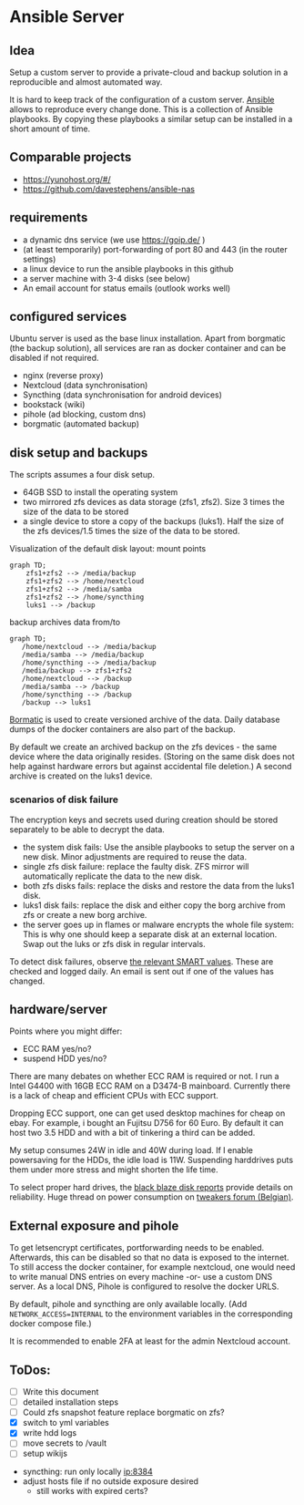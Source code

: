 # Ansible Server
## Idea
Setup a custom server to provide a private-cloud and backup solution in a reproducible and almost automated way.

It is hard to keep track of the configuration of a custom server. [Ansible](https://www.ansible.com/overview/how-ansible-works) allows to reproduce every change done.
This is a collection of Ansible playbooks. By copying these playbooks a similar setup can be installed in a short amount of time.


## Comparable projects
- https://yunohost.org/#/
- https://github.com/davestephens/ansible-nas

## requirements
- a dynamic dns service (we use https://goip.de/ )
- (at least temporarily) port-forwarding of port 80 and 443 (in the router settings)
- a linux device to run the ansible playbooks in this github
- a server machine with 3-4 disks (see below)
- An email account for status emails (outlook works well)

## configured services
Ubuntu server is used as the base linux installation.
Apart from borgmatic (the backup solution), all services are ran as docker container and can be disabled if not required.
- nginx (reverse proxy)
- Nextcloud (data synchronisation)
- Syncthing (data synchronisation for android devices)
- bookstack (wiki)
- pihole (ad blocking, custom dns)
- borgmatic (automated backup)

## disk setup and backups
The scripts assumes a four disk setup.
- 64GB SSD to install the operating system
- two mirrored zfs devices as data storage (zfs1, zfs2). Size 3 times the size of the data to be stored
- a single device to store a copy of the backups (luks1). Half the size of the zfs devices/1.5 times the size of the data to be stored.

Visualization of the default disk layout:
mount points
```mermaid
graph TD;
    zfs1+zfs2 --> /media/backup
    zfs1+zfs2 --> /home/nextcloud
    zfs1+zfs2 --> /media/samba
    zfs1+zfs2 --> /home/syncthing
    luks1 --> /backup
```
backup archives data from/to
```mermaid
graph TD;
   /home/nextcloud --> /media/backup
   /media/samba --> /media/backup
   /home/syncthing --> /media/backup
   /media/backup --> zfs1+zfs2
   /home/nextcloud --> /backup
   /media/samba --> /backup
   /home/syncthing --> /backup
   /backup --> luks1
```
[Bormatic](https://torsion.org/borgmatic/) is used to create versioned archive of the data. Daily database dumps of the docker containers are also part of the backup.

By default we create an archived backup on the zfs devices - the same device where the data originally resides. (Storing on the same disk does not help against hardware errors but against accidental file deletion.)
A second archive is created on the luks1 device.


### scenarios of disk failure
The encryption keys and secrets used during creation should be stored separately to be able to decrypt the data.
- the system disk fails: Use the ansible playbooks to setup the server on a new disk. Minor adjustments are required to reuse the data.
- single zfs disk failure: replace the faulty disk. ZFS mirror will automatically replicate the data to the new disk.
- both zfs disks fails: replace the disks and restore the data from the luks1 disk.
- luks1 disk fails: replace the disk and either copy the borg archive from zfs or create a new borg archive.
- the server goes up in flames or malware encrypts the whole file system: This is why one should keep a separate disk at an external location. Swap out the luks or zfs disk in regular intervals.

To detect disk failures, observe [the relevant SMART values](https://www.backblaze.com/blog/what-smart-stats-indicate-hard-drive-failures/).
These are checked and logged daily. An email is sent out if one of the values has changed.


## hardware/server
Points where you might differ:
- ECC RAM yes/no?
- suspend HDD yes/no?

There are many debates on whether ECC RAM is required or not.
I run a Intel G4400 with 16GB ECC RAM on a D3474-B mainboard.
Currently there is a lack of cheap and efficient CPUs with ECC support.

Dropping ECC support, one can get used desktop machines for cheap on ebay. For example, i bought an Fujitsu D756 for 60 Euro. By default it can host two 3.5 HDD and with a bit of tinkering a third can be added.

My setup consumes 24W in idle and 40W during load. If I enable powersaving for the HDDs, the idle load is 11W.
Suspending harddrives puts them under more stress and might shorten the life time.

To select proper hard drives, the [black blaze disk reports](https://www.backblaze.com/b2/hard-drive-test-data.html) provide details on reliability.
Huge thread on power consumption on [tweakers forum (Belgian)](https://gathering.tweakers.net/forum/list_messages/2096876).

## External exposure and pihole
To get letsencrypt certificates, portforwarding needs to be enabled. Afterwards, this can be disabled so that no data is exposed to the internet. 
To still access the docker container, for example nextcloud, one would need to write manual DNS entries on every machine -or- use a custom DNS server.
As a local DNS, Pihole is configured to resolve the docker URLS.

By default, pihole and syncthing are only available locally. (Add `NETWORK_ACCESS=INTERNAL` to the environment variables in the corresponding docker compose file.)

It is recommended to enable 2FA at least for the admin Nextcloud account.

## ToDos:
- [ ] Write this document
- [ ] detailed installation steps
- [ ] Could zfs snapshot feature replace borgmatic on zfs?
- [X] switch to yml variables
- [X] write hdd logs
- [ ] move secrets to /vault
- [ ] setup wikijs

- syncthing: run only locally <ip:8384>
- adjust hosts file if no outside exposure desired
    - still works with expired certs?

